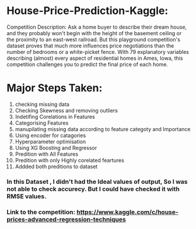 # House-Price-Prediction-Kaggle:
Competition Description: Ask a home buyer to describe their dream house, and they probably won't begin with the height of the basement ceiling or the proximity to an east-west railroad. But this playground competition's dataset proves that much more influences price negotiations than the number of bedrooms or a white-picket fence.  With 79 explanatory variables describing (almost) every aspect of residential homes in Ames, Iowa, this competition challenges you to predict the final price of each home.

# Major Steps Taken:
1) checking missing data
2) Checking Skewness and removing outliers 
3) Indetifing Corelations in Features
4) Categorising Features
5) manupilating missing data according to feature categoty and Importance
6) Using encoder for catagories
7) Hyperparameter optimisation
8) Using XG Boosting and Regressor
9) Predition with All Features
10) Predition with only Highly corelated feartures
11) Addded both preditions to dataset



### In this Dataset , I didn't had the Ideal values of output, So I was not able to check accurecy. But I could have checked it with RMSE values.


### Link to the competition: https://www.kaggle.com/c/house-prices-advanced-regression-techniques


